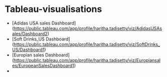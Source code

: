 # Tableau-visualisations
- [Adidas USA sales Dashboard] (https://public.tableau.com/app/profile/haritha.tadisetty/viz/AdidasUSAsales/Dashboard2)
- [Soft Drinks_US Dashboard] (https://public.tableau.com/app/profile/haritha.tadisetty/viz/SoftDrinks_US/Dashboard1)
- [Europian sales Dashboard] (https://public.tableau.com/app/profile/haritha.tadisetty/viz/Europiansales/EuropeanSalesDashboard1)
- 
